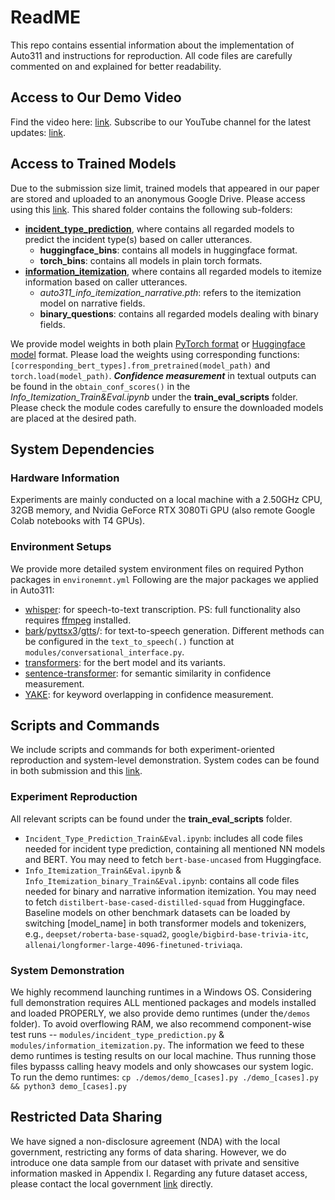 # ReadME
This repo contains essential information about the implementation of Auto311 and instructions for reproduction. All code files are carefully commented on and explained for better readability.
## Access to Our Demo Video
Find the video here: [link](https://www.youtube.com/watch?v=g2gvhK5nkUI).
Subscribe to our YouTube channel for the latest updates: [link](https://www.youtube.com/channel/UCAfUvVTJzvaLbd9GwQRvClg).
## Access to Trained Models
Due to the submission size limit, trained models that appeared in our paper are stored and uploaded to an anonymous Google Drive. Please access using this [link](https://drive.google.com/drive/folders/1h3QK4W-qc5QXwhdjBu0BidZDIBxd33VU?usp=sharing). 
This shared folder contains the following sub-folders: 
- [**incident_type_prediction**](https://drive.google.com/drive/folders/1zOtFTVDpeXOcbcgUECox0zBTsRzEWnKu?usp=drive_link), where contains all regarded models to predict the incident type(s) based on caller utterances.
  - **huggingface_bins**: contains all models in huggingface format.
  - **torch_bins**: contains all models in plain torch formats.
- [**information_itemization**](https://drive.google.com/drive/folders/1_YKmQO4MzodiIoorMeE1QEKuLYLW38bL?usp=drive_link), where contains all regarded models to itemize information based on caller utterances.
  - _auto311_info_itemization_narrative.pth_: refers to the itemization model on narrative fields.
  - **binary_questions**: contains all regarded models dealing with binary fields.

We provide model weights in both plain [PyTorch format](https://pytorch.org/docs/stable/generated/torch.nn.Module.html) or [Huggingface model](https://huggingface.co/docs/transformers/main/main_classes/model) format. Please load the weights using corresponding functions: `[corresponding_bert_types].from_pretrained(model_path)` and `torch.load(model_path)`.
**_Confidence measurement_** in textual outputs can be found in the `obtain_conf_scores()` in the _Info_Itemization_Train&Eval.ipynb_ under the **train_eval_scripts** folder. Please check the module codes carefully to ensure the downloaded models are placed at the desired path.

## System Dependencies

### Hardware Information
Experiments are mainly conducted on a local machine with a 2.50GHz CPU, 32GB memory, and Nvidia GeForce RTX 3080Ti GPU (also remote Google Colab notebooks with T4 GPUs).
### Environment Setups
We provide more detailed system environment files on required Python packages in `environemnt.yml`
Following are the major packages we applied in Auto311:
- [whisper](https://github.com/openai/whisper): for speech-to-text transcription. PS: full functionality also requires [ffmpeg](https://www.ffmpeg.org/) installed.
- [bark](https://github.com/suno-ai/bark)/[pyttsx3](https://pypi.org/project/pyttsx3/)/[gtts](https://github.com/pndurette/gTTS)/: for text-to-speech generation. Different methods can be configured in the `text_to_speech(.)` function at `modules/conversational_interface.py`.
- [transformers](https://github.com/huggingface/transformers): for the bert model and its variants.
- [sentence-transformer](https://www.sbert.net/): for semantic similarity in confidence measurement.
- [YAKE](https://liaad.github.io/yake/): for keyword overlapping in confidence measurement.

## Scripts and Commands

We include scripts and commands for both experiment-oriented reproduction and system-level demonstration. System codes can be found in both submission and this [link](https://drive.google.com/drive/folders/1Llw3SXZef8mp0Gpqx5705W9GMdkZpkxf?usp=drive_link).

### Experiment Reproduction
All relevant scripts can be found under the **train_eval_scripts** folder.
- `Incident_Type_Prediction_Train&Eval.ipynb`: includes all code files needed for incident type prediction, containing all mentioned NN models and BERT. You may need to fetch `bert-base-uncased` from Huggingface.
- `Info_Itemization_Train&Eval.ipynb` & `Info_Itemization_binary_Train&Eval.ipynb`: contains all code files needed for binary and narrative information itemization. You may need to fetch `distilbert-base-cased-distilled-squad` from Huggingface. Baseline models on other benchmark datasets can be loaded by switching [model_name] in both transformer models and tokenizers, e.g., `deepset/roberta-base-squad2`, `google/bigbird-base-trivia-itc`, `allenai/longformer-large-4096-finetuned-triviaqa`.

### System Demonstration
We highly recommend launching runtimes in a Windows OS. 
Considering full demonstration requires ALL mentioned packages and models installed and loaded PROPERLY, we also provide demo runtimes (under the`/demos` folder). To avoid overflowing RAM, we also recommend component-wise test runs -- `modules/incident_type_prediction.py` & `modules/information_itemization.py`.
The information we feed to these demo runtimes is testing results on our local machine. Thus running those files bypasss calling heavy models and only showcases our system logic. To run the demo runtimes:
`cp ./demos/demo_[cases].py ./demo_[cases].py && python3 demo_[cases].py`

## Restricted Data Sharing
We have signed a non-disclosure agreement (NDA) with the local government, restricting any forms of data sharing. However, we do introduce one data sample from our dataset with private and sensitive information masked in Appendix I.
Regarding any future dataset access, please contact the local government [link](https://www.nashville.gov/departments/emergency-communications/quality-assurance-program) directly.
